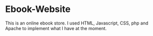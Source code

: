 # Ebook-Website
This is an online ebook store. I used HTML, Javascript, CSS, php and Apache to implement what I have at the moment. 
